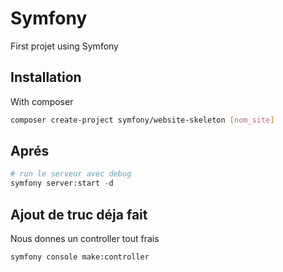 # Symfony

First projet using Symfony

## Installation

With composer

```bash
composer create-project symfony/website-skeleton [nom_site]
```

## Aprés 

```python
# run le serveur avec debug
symfony server:start -d
```

## Ajout de truc déja fait 
Nous donnes un controller tout frais
```bash
symfony console make:controller
```

